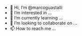 - 👋 Hi, I’m @marcoguastalli
- 👀 I’m interested in ...
- 🌱 I’m currently learning ...
- 💞️ I’m looking to collaborate on ...
- 📫 How to reach me ...

<!---
marcoguastalli/marcoguastalli is a ✨ special ✨ repository because its `README.md` (this file) appears on your GitHub profile.
You can click the Preview link to take a look at your changes.
--->
